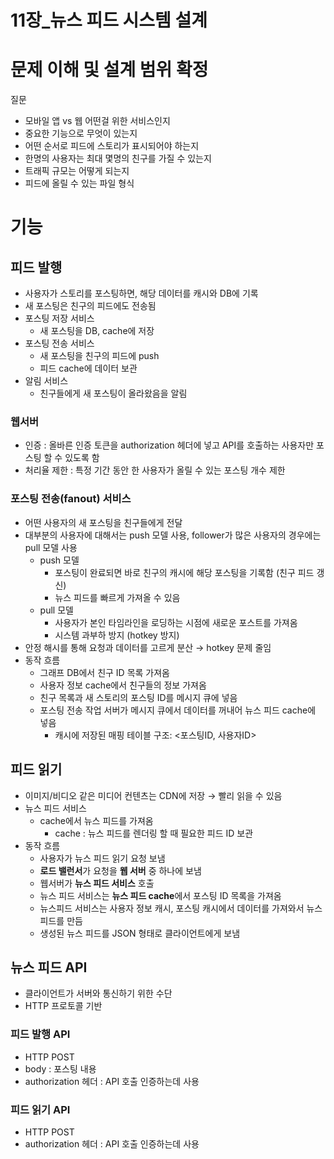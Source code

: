 # 11장_뉴스 피드 시스템 설계

# 문제 이해 및 설계 범위 확정

질문

- 모바일 앱 vs 웹 어떤걸 위한 서비스인지
- 중요한 기능으로 무엇이 있는지
- 어떤 순서로 피드에 스토리가 표시되어야 하는지
- 한명의 사용자는 최대 몇명의 친구를 가질 수 있는지
- 트래픽 규모는 어떻게 되는지
- 피드에 올릴 수 있는 파일 형식

# 기능

## 피드 발행

- 사용자가 스토리를 포스팅하면, 해당 데이터를 캐시와 DB에 기록
- 새 포스팅은 친구의 피드에도 전송됨
- 포스팅 저장 서비스
    - 새 포스팅을 DB, cache에 저장
- 포스팅 전송 서비스
    - 새 포스팅을 친구의 피드에 push
    - 피드 cache에 데이터 보관
- 알림 서비스
    - 친구들에게 새 포스팅이 올라왔음을 알림

### 웹서버

- 인증 : 올바른 인증 토큰을 authorization 헤더에 넣고 API를 호출하는 사용자만 포스팅 할 수 있도록 함
- 처리율 제한 : 특정 기간 동안 한 사용자가 올릴 수 있는 포스팅 개수 제한

### 포스팅 전송(fanout) 서비스

- 어떤 사용자의 새 포스팅을 친구들에게 전달
- 대부분의 사용자에 대해서는 push 모델 사용, follower가 많은 사용자의 경우에는 pull 모델 사용
    - push 모델
        - 포스팅이 완료되면 바로 친구의 캐시에 해당 포스팅을 기록함 (친구 피드 갱신)
        - 뉴스 피드를 빠르게 가져올 수 있음
    - pull 모델
        - 사용자가 본인 타임라인을 로딩하는 시점에 새로운 포스트를 가져옴
        - 시스템 과부하 방지 (hotkey 방지)
- 안정 해시를 통해 요청과 데이터를 고르게 분산 → hotkey 문제 줄임
- 동작 흐름
    - 그래프 DB에서 친구 ID 목록 가져옴
    - 사용자 정보 cache에서 친구들의 정보 가져옴
    - 친구 목록과 새 스토리의 포스팅 ID를 메시지 큐에 넣음
    - 포스팅 전송 작업 서버가 메시지 큐에서 데이터를 꺼내어 뉴스 피드 cache에 넣음
        - 캐시에 저장된 매핑 테이블 구조: <포스팅ID, 사용자ID>

## 피드 읽기

- 이미지/비디오 같은 미디어 컨텐츠는 CDN에 저장 → 빨리 읽을 수 있음
- 뉴스 피드 서비스
    - cache에서 뉴스 피드를 가져옴
        - cache : 뉴스 피드를 렌더링 할 때 필요한 피드 ID 보관
- 동작 흐름
    - 사용자가 뉴스 피드 읽기 요청 보냄
    - **로드 밸런서**가 요청을 **웹 서버** 중 하나에 보냄
    - 웹서버가 **뉴스 피드 서비스** 호출
    - 뉴스 피드 서비스는 **뉴스 피드 cache**에서 포스팅 ID 목록을 가져옴
    - 뉴스피드 서비스는 사용자 정보 캐시, 포스팅 캐시에서 데이터를 가져와서 뉴스 피드를 만듬
    - 생성된 뉴스 피드를 JSON 형태로 클라이언트에게 보냄

## 뉴스 피드 API

- 클라이언트가 서버와 통신하기 위한 수단
- HTTP 프로토콜 기반

### 피드 발행 API

- HTTP POST
- body : 포스팅 내용
- authorization 헤더 : API 호출 인증하는데 사용

### 피드 읽기 API

- HTTP POST
- authorization 헤더 : API 호출 인증하는데 사용
